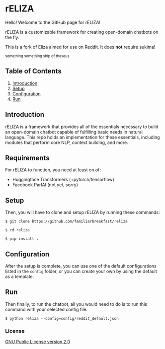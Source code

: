 # rELIZA

Hello! Welcome to the GitHub page for rELIZA!

rELIZA is a customizable framework for creating open-domain chatbots on the fly.

This is a fork of Eliza aimed for use on Reddit. It does **not** require sukima!

<sup>something something ship of theseus</sup>

## Table of Contents

1. [Introduction](#introduction)
2. [Setup](#setup)
3. [Configuration](#configuration)
4. [Run](#run)

## Introduction

rELIZA is a framework that provides all of the essentials necessary to build an open-domain chatbot capable of fulfilling basic needs in natural language. This repo holds an implementation for these essentials, including modules that perform core NLP, context building, and more.

## Requirements

For rELIZA to function, you need at least on of:

- Huggingface Transformers (+pytorch/tensorflow)
- Facebook ParlAI (not yet, sorry)

## Setup

Then, you will have to clone and setup rELIZA by running these commands:

``$ git clone https://github.com/familiarbreakfast/reliza``

``$ cd reliza``

``$ pip install .``

## Configuration

After the setup is complete, you can use one of the default configurations listed in the ``config`` folder, or you can create your own by using the default as a template.

## Run

Then finally, to run the chatbot, all you would need to do is to run this command with your selected config file.

``$ python reliza --config=config/reddit_default.json``

### License

[GNU Public License version 2.0](LICENSE)
